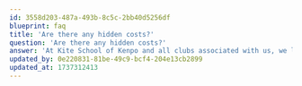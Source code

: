 ```yaml
---
id: 3558d203-487a-493b-8c5c-2bb40d5256df
blueprint: faq
title: 'Are there any hidden costs?'
question: 'Are there any hidden costs?'
answer: 'At Kite School of Kenpo and all clubs associated with us, we like to keep prices as low as possible in order to spread the art of Kenpo to everyone. We charge £6 for a class, or if you bring more than one child it becomes £5 child per class. With regard to the Gi (uniform), you can purchase through us for £25, so you will get patches as well, or we can provide you with suppliers where you can purchase your own. Gradings cost £15 which includes the assessment, belt, and certification. Any profits we make as a club are put back in for things like rent, insurance, first aid, equipment, etc…'
updated_by: 0e220831-81be-49c9-bcf4-204e13cb2899
updated_at: 1737312413
---
```

